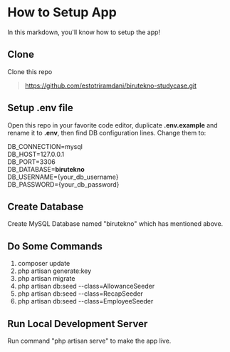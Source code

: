 # How to Setup App

In this markdown, you'll know how to setup the app!

## Clone
Clone this repo
> https://github.com/estotriramdani/birutekno-studycase.git

## Setup .env file
Open this repo in your favorite code editor, duplicate **.env.example** and rename it to **.env**, then find DB configuration lines. Change them to:

DB_CONNECTION=mysql <br>
DB_HOST=127.0.0.1 <br>
DB_PORT=3306 <br>
DB_DATABASE=**birutekno**<br>
DB_USERNAME={your_db_username}<br>
DB_PASSWORD={your_db_password}<br>

## Create Database

Create MySQL Database named "birutekno" which has mentioned above.

## Do Some Commands

 1. composer update
 2. php artisan generate:key
 3. php artisan migrate
 4. php artisan db:seed --class=AllowanceSeeder
 5. php artisan db:seed --class=RecapSeeder
 6. php artisan db:seed --class=EmployeeSeeder

## Run Local Development Server
Run command "php artisan serve" to make the app live.

